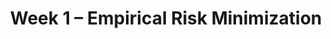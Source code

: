---
    title: Week 1 – Empirical Risk Minimization
    weekNumber: 1
    days:
      - date: 2021-9-28
        events:
          "**LEC 2**{: .label .label-lecture } [Minimizing Mean Absolute Error](resources/lecture/lec02.pdf) ([code](http://datahub.ucsd.edu/user-redirect/git-sync?repo=https://github.com/dsc-courses/dsc40a-2021-fa&subPath=lectures/lec02/lec02.ipynb))":
            "[C1, P5-9](resources/notes/notes_chapter_1.pdf#page=5)"
      - date: 2021-09-29
        events:
          "**DISC 1**{: .label .label-disc} Mathematical Foundations (due 9/30)":
      - date: 2021-9-30
        events:
          "**LEC 3**{: .label .label-lecture } [Mean Squared Error and Empirical Risk Minimization](resources/lecture/lec03.pdf) ([code](http://datahub.ucsd.edu/user-redirect/git-sync?repo=https://github.com/dsc-courses/dsc40a-2021-fa&subPath=lectures/lec03/lec03.ipynb)) ([video](https://campuswire.com/c/GF82D3B2E/feed/50))":
            "[C1, P9-12](resources/notes/notes_chapter_1.pdf#page=9)"
---